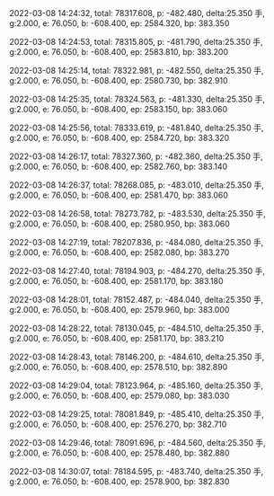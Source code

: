 2022-03-08 14:24:32, total: 78317.608, p: -482.480, delta:25.350 手, g:2.000, e: 76.050, b: -608.400, ep: 2584.320, bp: 383.350

2022-03-08 14:24:53, total: 78315.805, p: -481.790, delta:25.350 手, g:2.000, e: 76.050, b: -608.400, ep: 2583.810, bp: 383.200

2022-03-08 14:25:14, total: 78322.981, p: -482.550, delta:25.350 手, g:2.000, e: 76.050, b: -608.400, ep: 2580.730, bp: 382.910

2022-03-08 14:25:35, total: 78324.563, p: -481.330, delta:25.350 手, g:2.000, e: 76.050, b: -608.400, ep: 2583.150, bp: 383.060

2022-03-08 14:25:56, total: 78333.619, p: -481.840, delta:25.350 手, g:2.000, e: 76.050, b: -608.400, ep: 2584.720, bp: 383.320

2022-03-08 14:26:17, total: 78327.360, p: -482.360, delta:25.350 手, g:2.000, e: 76.050, b: -608.400, ep: 2582.760, bp: 383.140

2022-03-08 14:26:37, total: 78268.085, p: -483.010, delta:25.350 手, g:2.000, e: 76.050, b: -608.400, ep: 2581.470, bp: 383.060

2022-03-08 14:26:58, total: 78273.782, p: -483.530, delta:25.350 手, g:2.000, e: 76.050, b: -608.400, ep: 2580.950, bp: 383.060

2022-03-08 14:27:19, total: 78207.836, p: -484.080, delta:25.350 手, g:2.000, e: 76.050, b: -608.400, ep: 2582.080, bp: 383.270

2022-03-08 14:27:40, total: 78194.903, p: -484.270, delta:25.350 手, g:2.000, e: 76.050, b: -608.400, ep: 2581.170, bp: 383.180

2022-03-08 14:28:01, total: 78152.487, p: -484.040, delta:25.350 手, g:2.000, e: 76.050, b: -608.400, ep: 2579.960, bp: 383.000

2022-03-08 14:28:22, total: 78130.045, p: -484.510, delta:25.350 手, g:2.000, e: 76.050, b: -608.400, ep: 2581.170, bp: 383.210

2022-03-08 14:28:43, total: 78146.200, p: -484.610, delta:25.350 手, g:2.000, e: 76.050, b: -608.400, ep: 2578.510, bp: 382.890

2022-03-08 14:29:04, total: 78123.964, p: -485.160, delta:25.350 手, g:2.000, e: 76.050, b: -608.400, ep: 2579.080, bp: 383.030

2022-03-08 14:29:25, total: 78081.849, p: -485.410, delta:25.350 手, g:2.000, e: 76.050, b: -608.400, ep: 2576.270, bp: 382.710

2022-03-08 14:29:46, total: 78091.696, p: -484.560, delta:25.350 手, g:2.000, e: 76.050, b: -608.400, ep: 2578.480, bp: 382.880

2022-03-08 14:30:07, total: 78184.595, p: -483.740, delta:25.350 手, g:2.000, e: 76.050, b: -608.400, ep: 2578.900, bp: 382.830